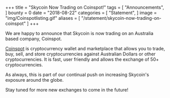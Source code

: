 +++
title = "Skycoin Now Trading on Coinspot!"
tags = [ "Announcements", ]
bounty = 0
date = "2018-08-22"
categories = [ "Statement", ]
image = "img/Coinspotlisting.gif"
aliases = [
	"/statement/skycoin-now-trading-on-coinspot"
]
+++


We are happy to announce that Skycoin is now trading on an Australia based company, Coinspot.

[Coinspot](https://www.coinspot.com.au/) is cryptocurrency wallet and marketplace that allows you to trade, buy, sell, and store cryptocurrencies against Australian Dollars or other cryptocurrencies. It is fast, user friendly and allows the exchange of 50+ cryptocurrencies.

As always, this is part of our continual push on increasing Skycoin's exposure around the globe.

Stay tuned for more new exchanges to come in the future!
